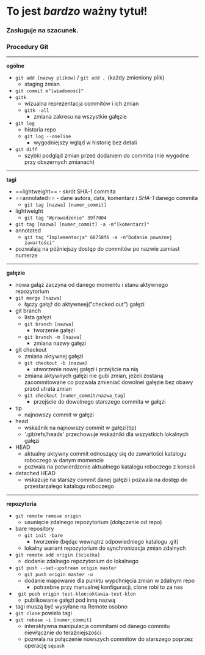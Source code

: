 # To jest ***bardzo*** ważny tytuł!
### Zasługuje na szacunek.

### Procedury Git

---
**ogólne**
- `git add [nazwy plików]` / `git add . `(każdy zmieniony plik)
    - staging zmian
- `git commit m"[wiadomość]"`
- `gitk`
    - wizualna reprezentacja commitów i ich zmian
    - `gitk -all`
        - zmiana zakresu na wszystkie gałęzie
- `git log`
    - historia repo
    - `git log --oneline`
        - wygodniejszy wgląd w historię bez detali
- `git diff`
    - szybki podgląd zmian przed dodaniem do commita (nie wygodne przy obszernych zmianach)

---
**tagi**
- ==lightweight== - skrót SHA-1 commita
- ==annotated== - dane autora, data, komentarz *i SHA-1* danego commita
    - `git tag [nazwa] [numer_commit]`
- lightweight
    - `git tag "Wprowadzenie" 39f7004`
- `git tag [nazwa] [numer_commit] -a -m"[komentarz]"`
- annotated
    - `git tag "Implementacja" 68758f6 -a -m"Dodanie poważnej zawartości"`
- pozwalają na późniejszy dostęp do commitów po nazwie zamiast numerze

--- 
**gałęzie**
- nowa gałąź zaczyna od danego momentu i stanu aktywnego repozytorium
- `git merge [nazwa]`
    - łączy gałąź do aktywneej("checked out") gałęzi
- git branch
    - lista gałęzi
    - `git branch [nazwa]`
        - tworzenie gałęzi
    - `git branch -m [nazwa]`
        - zmiana nazwy gałęzi
- git checkout
    - zmiana aktywnej gałęzi
    - `git checkout -b [nazwa]`
        - utworzenie nowej gałęzi i przejście na nią
    - zmiana aktywnych gałęzi nie gubi zmian, jeżeli zostaną zacommitowane co pozwala zmieniać dowolnei gałęzie bez obawy przed utrata zmian
    - `git checkout [numer_commit/nazwa_tag]`
        - przejście do dowolnego starszego commita w gałęzi
- tip
    - najnowszy commit w gałęzi
- head
    - wskaźnik na najnowszy commit w gałęzi(tip)
    - '.git/refs/heads' przechowuje wskaźniki dla wszystkich lokalnych gałęzi
- HEAD
    - aktualny aktywny commit odnoszący się do zawartości katalogu roboczego w danym momencie
    - pozwala na potwierdzenie aktualnego katalogu roboczego z konsoli
- detached HEAD
    - wskazuje na starszy commit danej gałęzi i pozwala na dostęp do przestarzałego katalogu roboczego

---
**repozytoria**
- `git remote remove origin`
    - usunięcie zdalnego repozytorium (dołączenie od repo)
- bare repository
    - `git init -bare`
        - tworzenie (będąc wewnątrz odpowiedniego katalogu .git)
    - lokalny wariant repozytorium do synchronizacja zmian zdalnych
- `git remote add origin [ścieżka]`
    - dodanie zdalnego repozytorium do lokalnego
- `git push --set-upstream origin master`
    - `git push origin master -u`
    - dodanie mapowanie dla punktu wypchnięcia zmian w zdalnym repo
        - potrzebne przy manualnej konfiguracji, clone robi to za nas
- ` git push origin test-klon:oktawia-test-klon`
    - publikowanie gałęzi pod inną nazwą
- tagi muszą być wysyłane na Remote osobno
- `git clone` powiela tagi
- `git rebase -i [numer_commit]`
    - interaktywna manipulacja commitami od danego commitu niewłącznie do teraźniejszości
    - pozwala na połączenie nowszych commitów do starszego poprzez operację `squash`